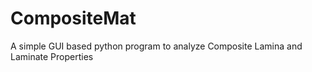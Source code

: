 # CompositeMat
A simple GUI based python program to analyze Composite Lamina and Laminate Properties
